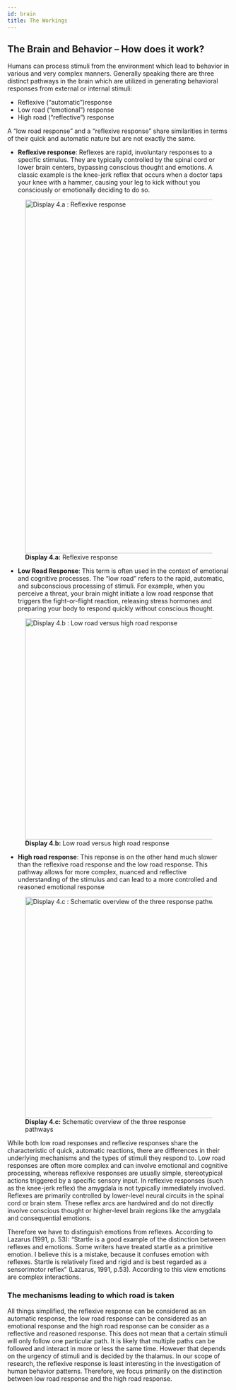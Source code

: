 ```yaml
---
id: brain
title: The Workings
---
```


## The Brain and Behavior – How does it work?

Humans can process stimuli from the environment which lead to behavior in various and very complex manners. Generally speaking there are three distinct pathways in the brain which are utilized in generating behavioral responses from external or internal stimuli:

- Reflexive (“automatic”)response
- Low road (“emotional”) response
- High road (“reflective”) response

A “low road response” and a “reflexive response” share similarities in terms of their quick and automatic nature but are not exactly the same.

- **Reflexive response**: Reflexes are rapid, involuntary responses to a specific stimulus. They are typically controlled by the spinal cord or lower brain centers, bypassing conscious thought and emotions. A classic example is the knee-jerk reflex that occurs when a doctor taps your knee with a hammer, causing your leg to kick without you consciously or emotionally deciding to do so.

<figure style={{ textAlign: 'center' }}>
  <img src="/img/display-4-a.jpg" alt="Display 4.a : Reflexive response" width="800" />
  <figcaption><strong>Display 4.a:</strong> Reflexive response</figcaption>
</figure>

- **Low Road Response**: This term is often used in the context of emotional and cognitive processes. The “low road” refers to the rapid, automatic, and subconscious processing of stimuli. For example, when you perceive a threat, your brain might initiate a low road response that triggers the fight-or-flight reaction, releasing stress hormones and preparing your body to respond quickly without conscious thought.

<figure style={{ textAlign: 'center' }}>
  <img src="/img/display-4-b.jpg" alt="Display 4.b : Low road versus high road response" width="500" />
  <figcaption><strong>Display 4.b:</strong> Low road versus high road response</figcaption>
</figure>


- **High road response**: This reponse is on the other hand much slower than the reflexive road response and the low road response. This pathway allows for more complex, nuanced and reflective understanding of the stimulus and can lead to a more controlled and reasoned emotional response

<figure style={{ textAlign: 'center' }}>
  <img src="/img/display-4-c.jpg" alt="Display 4.c : Schematic overview of the three response pathways" width="500" />
  <figcaption><strong>Display 4.c:</strong> Schematic overview of the three response pathways</figcaption>
</figure>



While both low road responses and reflexive responses share the characteristic of quick, automatic reactions, there are differences in their underlying mechanisms and the types of stimuli they respond to. Low road responses are often more complex and can involve emotional and cognitive processing, whereas reflexive responses are usually simple, stereotypical actions triggered by a specific sensory input. In reflexive responses (such as the knee-jerk reflex) the amygdala is not typically immediately involved. Reflexes are primarily controlled by lower-level neural circuits in the spinal cord or brain stem. These reflex arcs are hardwired and do not directly involve conscious thought or higher-level brain regions like the amygdala and consequential emotions.

Therefore we have to distinguish emotions from reflexes. According to Lazarus (1991, p. 53): “Startle is a good example of the distinction between reflexes and emotions. Some writers have treated startle as a primitive emotion. I believe this is a mistake, because it confuses emotion with reflexes. Startle is relatively fixed and rigid and is best regarded as a sensorimotor reflex” (Lazarus, 1991, p.53). According to this view emotions are complex interactions.

### The mechanisms leading to which road is taken
All things simplified, the reflexive response can be considered as an automatic response, the low road response can be considered as an emotional response and the high road response can be consider as a reflective and reasoned response. This does not mean that a certain stimuli will only follow one particular path. It is likely that multiple paths can be followed and interact in more or less the same time. However that depends on the urgency of stimuli and is decided by the thalamus. In our scope of research, the reflexive response is least interesting in the investigation of human behavior patterns. Therefore, we focus primarily on the distinction between low road response and the high road response.


